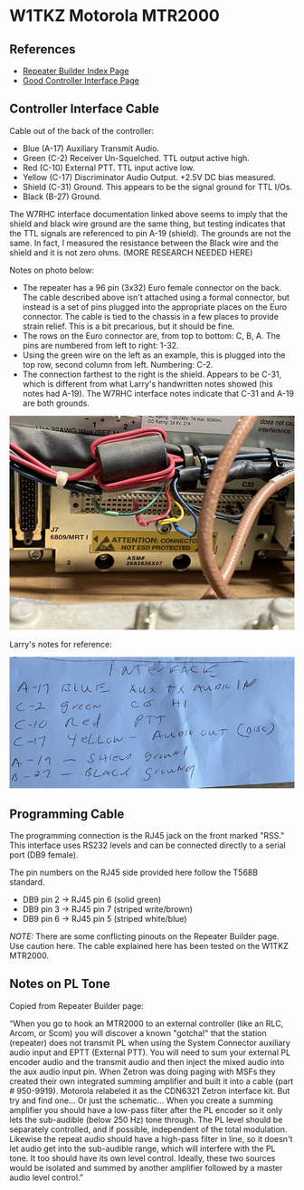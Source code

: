 W1TKZ Motorola MTR2000
======================

## References

* [Repeater Builder Index Page](https://www.repeater-builder.com/motorola/mtr2k/mtr-index.html)
* [Good Controller Interface Page](https://www.repeater-builder.com/motorola/mtr2k/mtr-interfacing/mtr2000-interfacing.html)

## Controller Interface Cable

Cable out of the back of the controller:

* Blue (A-17) Auxiliary Transmit Audio.
* Green (C-2) Receiver Un-Squelched.  TTL output active high.
* Red (C-10) External PTT.  TTL input active low.  
* Yellow (C-17) Discriminator Audio Output.  +2.5V DC bias measured.
* Shield (C-31) Ground. This appears to be the signal ground for TTL I/Os.
* Black (B-27) Ground.

The W7RHC interface documentation linked above seems to imply that the shield and black wire ground are the same thing, but testing indicates that the TTL signals are referenced to pin A-19 (shield). The grounds are not the same.  In fact, I measured the resistance between the Black wire and the shield and it is not zero ohms. (MORE RESEARCH NEEDED HERE)  

Notes on photo below:

* The repeater has a 96 pin (3x32) Euro female connector on the back. The cable described above isn't attached using a formal connector, but instead is a set of pins plugged into the appropriate places on the Euro connector. The cable is tied to the chassis in a few places to provide strain relief.  This is a bit precarious, but it should be fine.   
* The rows on the Euro connector are, from top to bottom: C, B, A. The pins are numbered from left to right: 1-32.
* Using the green wire on the left as an example, this is plugged into the top row, second column from left. Numbering: C-2.
* The connection farthest to the right is the shield.  Appears to be C-31, which is different from what Larry's handwritten notes showed (his notes had A-19). The W7RHC interface notes
indicate that C-31 and A-19 are both grounds.

![System Picture](docs/MTR2000-1.jpg)

Larry's notes for reference:

![System Picture](docs/IMG_1860.jpg)

## Programming Cable

The programming connection is the RJ45 jack on the front marked "RSS." This interface uses RS232 levels and can be connected directly to a serial port (DB9 female).

The pin numbers on the RJ45 side provided here follow the T568B standard.

* DB9 pin 2 -> RJ45 pin 6 (solid green)
* DB9 pin 3 -> RJ45 pin 7 (striped write/brown)
* DB9 pin 6 -> RJ45 pin 5 (striped white/blue)

*NOTE:* There are some conflicting pinouts on the Repeater Builder page. Use caution here. The cable explained here has been tested on the W1TKZ MTR2000.

## Notes on PL Tone

Copied from Repeater Builder page: 

“When you go to hook an MTR2000 to an external controller (like an RLC, Arcom, or Scom) you will discover a known "gotcha!" that the station (repeater) does not transmit PL when using the System Connector auxiliary audio input and EPTT (External PTT). You will need to sum your external PL encoder audio and the transmit audio and then inject the mixed audio into the aux audio input pin. When Zetron was doing paging with MSFs they created their own integrated summing amplifier and built it into a cable (part # 950-9919). Motorola relabeled it as the CDN6321 Zetron interface kit. But try and find one… Or just the schematic… When you create a summing amplifier you should have a low-pass filter after the PL encoder so it only lets the sub-audible (below 250 Hz) tone through. The PL level should be separately controlled, and if possible, independent of the total modulation. Likewise the repeat audio should have a high-pass filter in line, so it doesn't let audio get into the sub-audible range, which will interfere with the PL tone. It too should have its own level control. Ideally, these two sources would be isolated and summed by another amplifier followed by a master audio level control.”


